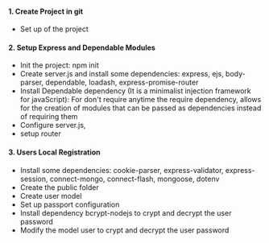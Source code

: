 #### 1. Create Project in git
- Set up of the project
#### 2. Setup Express and Dependable Modules
- Init the project: npm init
- Create server.js and install some dependencies: express, ejs, body-parser, dependable, loadash, express-promise-router
- Install Dependable dependency (It is a minimalist injection framework for javaScript): For don't require anytime the require dependency, allows for the creation of modules that can be passed as dependencies instead of requiring them
- Configure server.js, 
- setup router
#### 3. Users Local Registration
- Install some dependencies: cookie-parser, express-validator, express-session, connect-mongo, connect-flash, mongoose, dotenv
- Create the public folder
- Create user model
- Set up passport configuration
- Install dependency bcrypt-nodejs to crypt and decrypt the user password
- Modify the model user to crypt and decrypt the user password

